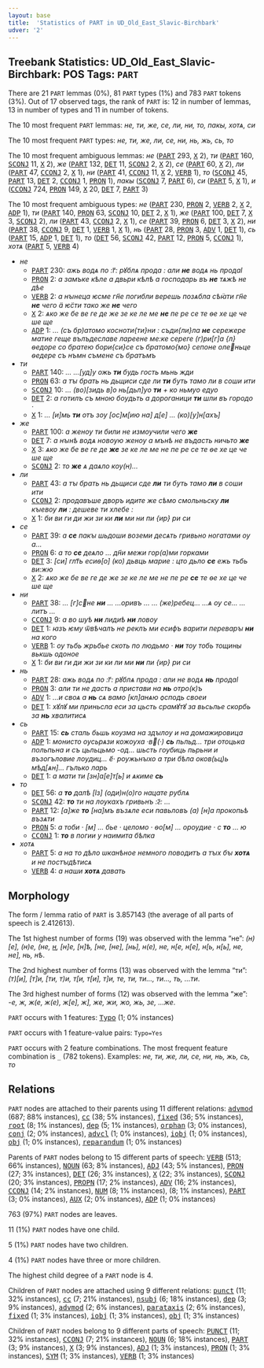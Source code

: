 ```yaml
---
layout: base
title:  'Statistics of PART in UD_Old_East_Slavic-Birchbark'
udver: '2'
---
```


## Treebank Statistics: UD_Old_East_Slavic-Birchbark: POS Tags: `PART`

There are 21 `PART` lemmas (0%), 81 `PART` types (1%) and 783 `PART` tokens (3%).
Out of 17 observed tags, the rank of `PART` is: 12 in number of lemmas, 13 in number of types and 11 in number of tokens.

The 10 most frequent `PART` lemmas: <em>не, ти, же, се, ли, ни, то, пакы, хотѧ, си</em>

The 10 most frequent `PART` types:  <em>не, ти, же, ли, се, ни, нь, жь, сь, то</em>

The 10 most frequent ambiguous lemmas: <em>не</em> (<tt><a href="orv_birchbark-pos-PART.html">PART</a></tt> 293, <tt><a href="orv_birchbark-pos-X.html">X</a></tt> 2), <em>ти</em> (<tt><a href="orv_birchbark-pos-PART.html">PART</a></tt> 160, <tt><a href="orv_birchbark-pos-SCONJ.html">SCONJ</a></tt> 11, <tt><a href="orv_birchbark-pos-X.html">X</a></tt> 2), <em>же</em> (<tt><a href="orv_birchbark-pos-PART.html">PART</a></tt> 132, <tt><a href="orv_birchbark-pos-DET.html">DET</a></tt> 11, <tt><a href="orv_birchbark-pos-SCONJ.html">SCONJ</a></tt> 2, <tt><a href="orv_birchbark-pos-X.html">X</a></tt> 2), <em>се</em> (<tt><a href="orv_birchbark-pos-PART.html">PART</a></tt> 60, <tt><a href="orv_birchbark-pos-X.html">X</a></tt> 2), <em>ли</em> (<tt><a href="orv_birchbark-pos-PART.html">PART</a></tt> 47, <tt><a href="orv_birchbark-pos-CCONJ.html">CCONJ</a></tt> 2, <tt><a href="orv_birchbark-pos-X.html">X</a></tt> 1), <em>ни</em> (<tt><a href="orv_birchbark-pos-PART.html">PART</a></tt> 41, <tt><a href="orv_birchbark-pos-CCONJ.html">CCONJ</a></tt> 11, <tt><a href="orv_birchbark-pos-X.html">X</a></tt> 2, <tt><a href="orv_birchbark-pos-VERB.html">VERB</a></tt> 1), <em>то</em> (<tt><a href="orv_birchbark-pos-SCONJ.html">SCONJ</a></tt> 45, <tt><a href="orv_birchbark-pos-PART.html">PART</a></tt> 13, <tt><a href="orv_birchbark-pos-DET.html">DET</a></tt> 2, <tt><a href="orv_birchbark-pos-CCONJ.html">CCONJ</a></tt> 1, <tt><a href="orv_birchbark-pos-PRON.html">PRON</a></tt> 1), <em>пакы</em> (<tt><a href="orv_birchbark-pos-SCONJ.html">SCONJ</a></tt> 7, <tt><a href="orv_birchbark-pos-PART.html">PART</a></tt> 6), <em>си</em> (<tt><a href="orv_birchbark-pos-PART.html">PART</a></tt> 5, <tt><a href="orv_birchbark-pos-X.html">X</a></tt> 1), <em>и</em> (<tt><a href="orv_birchbark-pos-CCONJ.html">CCONJ</a></tt> 724, <tt><a href="orv_birchbark-pos-PRON.html">PRON</a></tt> 149, <tt><a href="orv_birchbark-pos-X.html">X</a></tt> 20, <tt><a href="orv_birchbark-pos-DET.html">DET</a></tt> 7, <tt><a href="orv_birchbark-pos-PART.html">PART</a></tt> 3)

The 10 most frequent ambiguous types:  <em>не</em> (<tt><a href="orv_birchbark-pos-PART.html">PART</a></tt> 230, <tt><a href="orv_birchbark-pos-PRON.html">PRON</a></tt> 2, <tt><a href="orv_birchbark-pos-VERB.html">VERB</a></tt> 2, <tt><a href="orv_birchbark-pos-X.html">X</a></tt> 2, <tt><a href="orv_birchbark-pos-ADP.html">ADP</a></tt> 1), <em>ти</em> (<tt><a href="orv_birchbark-pos-PART.html">PART</a></tt> 140, <tt><a href="orv_birchbark-pos-PRON.html">PRON</a></tt> 63, <tt><a href="orv_birchbark-pos-SCONJ.html">SCONJ</a></tt> 10, <tt><a href="orv_birchbark-pos-DET.html">DET</a></tt> 2, <tt><a href="orv_birchbark-pos-X.html">X</a></tt> 1), <em>же</em> (<tt><a href="orv_birchbark-pos-PART.html">PART</a></tt> 100, <tt><a href="orv_birchbark-pos-DET.html">DET</a></tt> 7, <tt><a href="orv_birchbark-pos-X.html">X</a></tt> 3, <tt><a href="orv_birchbark-pos-SCONJ.html">SCONJ</a></tt> 2), <em>ли</em> (<tt><a href="orv_birchbark-pos-PART.html">PART</a></tt> 43, <tt><a href="orv_birchbark-pos-CCONJ.html">CCONJ</a></tt> 2, <tt><a href="orv_birchbark-pos-X.html">X</a></tt> 1), <em>се</em> (<tt><a href="orv_birchbark-pos-PART.html">PART</a></tt> 39, <tt><a href="orv_birchbark-pos-PRON.html">PRON</a></tt> 6, <tt><a href="orv_birchbark-pos-DET.html">DET</a></tt> 3, <tt><a href="orv_birchbark-pos-X.html">X</a></tt> 2), <em>ни</em> (<tt><a href="orv_birchbark-pos-PART.html">PART</a></tt> 38, <tt><a href="orv_birchbark-pos-CCONJ.html">CCONJ</a></tt> 9, <tt><a href="orv_birchbark-pos-DET.html">DET</a></tt> 1, <tt><a href="orv_birchbark-pos-VERB.html">VERB</a></tt> 1, <tt><a href="orv_birchbark-pos-X.html">X</a></tt> 1), <em>нь</em> (<tt><a href="orv_birchbark-pos-PART.html">PART</a></tt> 28, <tt><a href="orv_birchbark-pos-PRON.html">PRON</a></tt> 3, <tt><a href="orv_birchbark-pos-ADV.html">ADV</a></tt> 1, <tt><a href="orv_birchbark-pos-DET.html">DET</a></tt> 1), <em>сь</em> (<tt><a href="orv_birchbark-pos-PART.html">PART</a></tt> 15, <tt><a href="orv_birchbark-pos-ADP.html">ADP</a></tt> 1, <tt><a href="orv_birchbark-pos-DET.html">DET</a></tt> 1), <em>то</em> (<tt><a href="orv_birchbark-pos-DET.html">DET</a></tt> 56, <tt><a href="orv_birchbark-pos-SCONJ.html">SCONJ</a></tt> 42, <tt><a href="orv_birchbark-pos-PART.html">PART</a></tt> 12, <tt><a href="orv_birchbark-pos-PRON.html">PRON</a></tt> 5, <tt><a href="orv_birchbark-pos-CCONJ.html">CCONJ</a></tt> 1), <em>хотѧ</em> (<tt><a href="orv_birchbark-pos-PART.html">PART</a></tt> 5, <tt><a href="orv_birchbark-pos-VERB.html">VERB</a></tt> 4)


* <em>не</em>
  * <tt><a href="orv_birchbark-pos-PART.html">PART</a></tt> 230: <em>ажь водѧ по :г҃: рꙋблѧ про<lbr/>да : али <b>не</b> водѧ нь продаӏ</em>
  * <tt><a href="orv_birchbark-pos-PRON.html">PRON</a></tt> 2: <em>а замъке кѣле а двьри кѣлѣ а господарь въ <b>не</b> тѧжѣ не дѣе</em>
  * <tt><a href="orv_birchbark-pos-VERB.html">VERB</a></tt> 2: <em>а нꙑнеца ѥсме гн҃е погибли верешь позѧбла сѣꙗ̈ти гн҃е <b>не</b> чего ӓ ѥ̈<lbr/>сти тако же <b>не</b> чего</em>
  * <tt><a href="orv_birchbark-pos-X.html">X</a></tt> 2: <em>ѧко же бе ве ге де же зе ке ле ме <b>не</b> пе ре се те ѳе хе це че ше ще</em>
  * <tt><a href="orv_birchbark-pos-ADP.html">ADP</a></tt> 1: <em>… (съ бр)атомо косноти{ти}ни : съди{ли}ла <b>не</b> сережере ма<lbr/>тие геще вълъдеславе лареене ме:ке сереге (г)ри[г]а {л} ѳедоре со братею бори<lbr/>{си}се съ братомо{мо} сепоне оленьце ѳедере съ нъмн съмене съ братъмъ</em>
* <em>ти</em>
  * <tt><a href="orv_birchbark-pos-PART.html">PART</a></tt> 140: <em>… …[уд]у ожь <b>ти</b> будь гость мьнь жди</em>
  * <tt><a href="orv_birchbark-pos-PRON.html">PRON</a></tt> 63: <em>а тꙑ брать нь дь<lbr/>щиси сде ли <b>ти</b> буть тамо ли в соши ити</em>
  * <tt><a href="orv_birchbark-pos-SCONJ.html">SCONJ</a></tt> 10: <em>… (во)<lbr/>[зидь в]о нь[дьл]уо <b>ти</b> + ко ньмуо едуо</em>
  * <tt><a href="orv_birchbark-pos-DET.html">DET</a></tt> 2: <em>а готилъ съ мною бѹдьть а дороганици <b>ти</b> шли въ городо ·</em>
  * <tt><a href="orv_birchbark-pos-X.html">X</a></tt> 1: <em>… [и]мь <b>ти</b> отъ зѹ [ос]м[ию на] д[е] … (ко)[у]н[ахъ]</em>
* <em>же</em>
  * <tt><a href="orv_birchbark-pos-PART.html">PART</a></tt> 100: <em>а женѹ ти били не измѹчили чего <b>же</b></em>
  * <tt><a href="orv_birchbark-pos-DET.html">DET</a></tt> 7: <em>а нꙑнѣ во<lbr/>дѧ новѹю женѹ а мънѣ не въдасть ничь<lbr/>то <b>же</b></em>
  * <tt><a href="orv_birchbark-pos-X.html">X</a></tt> 3: <em>ѧко же бе ве ге де <b>же</b> зе ке ле ме не пе ре се те ѳе хе це че ше ще</em>
  * <tt><a href="orv_birchbark-pos-SCONJ.html">SCONJ</a></tt> 2: <em>то <b>же</b> ѧ даѧло кѹ(н)…</em>
* <em>ли</em>
  * <tt><a href="orv_birchbark-pos-PART.html">PART</a></tt> 43: <em>а тꙑ брать нь дь<lbr/>щиси сде <b>ли</b> ти буть тамо <b>ли</b> в соши ити</em>
  * <tt><a href="orv_birchbark-pos-CCONJ.html">CCONJ</a></tt> 2: <em>прода<lbr/>въше дворъ идите же сѣмо смольньску <b>ли</b> кꙑ<lbr/>евѹ <b>ли</b> : дешеве ти хлебе :</em>
  * <tt><a href="orv_birchbark-pos-X.html">X</a></tt> 1: <em>би ви ги ди жи зи ки <b>ли</b> ми ни пи {ир} ри си</em>
* <em>се</em>
  * <tt><a href="orv_birchbark-pos-PART.html">PART</a></tt> 39: <em>а <b>се</b> пакꙑ шьдоши воземи десѧть гривьно ногатами ѹ а<lbr/>…</em>
  * <tt><a href="orv_birchbark-pos-PRON.html">PRON</a></tt> 6: <em>а то <b>се</b> деѧло … дн҃и межи гор(а)ми горками</em>
  * <tt><a href="orv_birchbark-pos-DET.html">DET</a></tt> 3: <em>[си] глт҃ь есиѳ[о] (ко) дьвць марие : цто дьло <b>се</b> ежь ть<lbr/>бь ви:жю</em>
  * <tt><a href="orv_birchbark-pos-X.html">X</a></tt> 2: <em>ѧко же бе ве ге де же зе ке ле ме не пе ре <b>се</b> те ѳе хе це че ше ще</em>
* <em>ни</em>
  * <tt><a href="orv_birchbark-pos-PART.html">PART</a></tt> 38: <em>… [г]сне <b>ни</b> … …оривъ … … (же)ребец… …ѧ ѹ се… …литъ …</em>
  * <tt><a href="orv_birchbark-pos-CCONJ.html">CCONJ</a></tt> 9: <em>а во шуѣ <b>ни</b> лидиѣ <b>ни</b> ловѹ</em>
  * <tt><a href="orv_birchbark-pos-DET.html">DET</a></tt> 1: <em>ꙗзъ ѥму ѿвѣчалъ не реклъ ми есифъ варити переварꙑ <b>ни</b> на кого</em>
  * <tt><a href="orv_birchbark-pos-VERB.html">VERB</a></tt> 1: <em>ѹ тьбь жрьбье скоть по людьмо · <b>ни</b> тѹ тобь тощины вькшь одоное</em>
  * <tt><a href="orv_birchbark-pos-X.html">X</a></tt> 1: <em>би ви ги ди жи зи ки ли ми <b>ни</b> пи {ир} ри си</em>
* <em>нь</em>
  * <tt><a href="orv_birchbark-pos-PART.html">PART</a></tt> 28: <em>ажь водѧ по :г҃: рꙋблѧ про<lbr/>да : али не водѧ <b>нь</b> продаӏ</em>
  * <tt><a href="orv_birchbark-pos-PRON.html">PRON</a></tt> 3: <em>али ти не дасть а пристави на <b>нь</b> отро<lbr/>(к)ъ</em>
  * <tt><a href="orv_birchbark-pos-ADV.html">ADV</a></tt> 1: <em>…<lbr/>и своѧ а <b>нь</b> сѧ вамо [кл]анѧю ѻсподь своеи</em>
  * <tt><a href="orv_birchbark-pos-DET.html">DET</a></tt> 1: <em>хꙋлꙋ ми приньсла еси за цьсть срамꙋтꙋ за вьсьлье скорбь за <b>нь</b> хвалитисѧ</em>
* <em>сь</em>
  * <tt><a href="orv_birchbark-pos-PART.html">PART</a></tt> 15: <em><b>сь</b> сталь бьшь кѹзма на здꙑлѹ и на домажировица</em>
  * <tt><a href="orv_birchbark-pos-ADP.html">ADP</a></tt> 1: <em>монисто ѹсьрѧзи кожѹха ·в(·) <b>сь</b> пьльд… три отоцька польпьна и съ цьльцьмо -од… шьсть гѹбиць пьрьни и възогъловие лѹдиц… е҃· рѹжьнꙑхо а три бѣла оков(ьц)ь мѣд[ѧн]… гълько ларь</em>
  * <tt><a href="orv_birchbark-pos-DET.html">DET</a></tt> 1: <em>а мати ти [зн]а[е]т[ь] и ѧкиме <b>сь</b></em>
* <em>то</em>
  * <tt><a href="orv_birchbark-pos-DET.html">DET</a></tt> 56: <em>а <b>то</b> далѣ [ӏз] (оди)н(о)<lbr/>го нацате рублѧ</em>
  * <tt><a href="orv_birchbark-pos-SCONJ.html">SCONJ</a></tt> 42: <em><b>то</b> ти на лѹкахъ гривьнъ :ꙅ҃: …</em>
  * <tt><a href="orv_birchbark-pos-PART.html">PART</a></tt> 12: <em>[а]же <b>то</b> [на]мъ възѧле еси павьловъ (а) [н]а прокопьѣ възѧти</em>
  * <tt><a href="orv_birchbark-pos-PRON.html">PRON</a></tt> 5: <em>а тоби · [м] … бье · целомо · ѳо[м] … орѹдие · с <b>то</b> … ю</em>
  * <tt><a href="orv_birchbark-pos-CCONJ.html">CCONJ</a></tt> 1: <em><b>то</b> в погии у наимита бѣ<lbr/>лка</em>
* <em>хотѧ</em>
  * <tt><a href="orv_birchbark-pos-PART.html">PART</a></tt> 5: <em>а на то дѣло ѡканѣное немного поводитъ а тꙑх бꙑ <b>хотѧ</b> и не постꙑдѣтисѧ</em>
  * <tt><a href="orv_birchbark-pos-VERB.html">VERB</a></tt> 4: <em>а наши <b>хотѧ</b> давать</em>

## Morphology

The form / lemma ratio of `PART` is 3.857143 (the average of all parts of speech is 2.412613).

The 1st highest number of forms (19) was observed with the lemma “не”: <em>(н)[е], (н)е, (не, [н](е), [н]е, [н]ѣ, [не, [не], [нь], н(е), н<lbr/>е, н[е, н[е], н[ь, н[ь], не, не], нь, нѣ</em>.

The 2nd highest number of forms (13) was observed with the lemma “ти”: <em>(т)[и], [т]и, [ти, т)и, т[и, т[и], т]и, те, ти, ти<lbr/>…, ти…, ть, …ти</em>.

The 3rd highest number of forms (12) was observed with the lemma “же”: <em>-е, ж, ж(е, ж(е), ж[е], ж], же, жи, жо, жь, зе, …<lbr/>же</em>.

`PART` occurs with 1 features: <tt><a href="orv_birchbark-feat-Typo.html">Typo</a></tt> (1; 0% instances)

`PART` occurs with 1 feature-value pairs: `Typo=Yes`

`PART` occurs with 2 feature combinations.
The most frequent feature combination is `_` (782 tokens).
Examples: <em>не, ти, же, ли, се, ни, нь, жь, сь, то</em>


## Relations

`PART` nodes are attached to their parents using 11 different relations: <tt><a href="orv_birchbark-dep-advmod.html">advmod</a></tt> (687; 88% instances), <tt><a href="orv_birchbark-dep-cc.html">cc</a></tt> (38; 5% instances), <tt><a href="orv_birchbark-dep-fixed.html">fixed</a></tt> (36; 5% instances), <tt><a href="orv_birchbark-dep-root.html">root</a></tt> (8; 1% instances), <tt><a href="orv_birchbark-dep-dep.html">dep</a></tt> (5; 1% instances), <tt><a href="orv_birchbark-dep-orphan.html">orphan</a></tt> (3; 0% instances), <tt><a href="orv_birchbark-dep-conj.html">conj</a></tt> (2; 0% instances), <tt><a href="orv_birchbark-dep-advcl.html">advcl</a></tt> (1; 0% instances), <tt><a href="orv_birchbark-dep-iobj.html">iobj</a></tt> (1; 0% instances), <tt><a href="orv_birchbark-dep-obj.html">obj</a></tt> (1; 0% instances), <tt><a href="orv_birchbark-dep-reparandum.html">reparandum</a></tt> (1; 0% instances)

Parents of `PART` nodes belong to 15 different parts of speech: <tt><a href="orv_birchbark-pos-VERB.html">VERB</a></tt> (513; 66% instances), <tt><a href="orv_birchbark-pos-NOUN.html">NOUN</a></tt> (63; 8% instances), <tt><a href="orv_birchbark-pos-ADJ.html">ADJ</a></tt> (43; 5% instances), <tt><a href="orv_birchbark-pos-PRON.html">PRON</a></tt> (27; 3% instances), <tt><a href="orv_birchbark-pos-DET.html">DET</a></tt> (26; 3% instances), <tt><a href="orv_birchbark-pos-X.html">X</a></tt> (22; 3% instances), <tt><a href="orv_birchbark-pos-SCONJ.html">SCONJ</a></tt> (20; 3% instances), <tt><a href="orv_birchbark-pos-PROPN.html">PROPN</a></tt> (17; 2% instances), <tt><a href="orv_birchbark-pos-ADV.html">ADV</a></tt> (16; 2% instances), <tt><a href="orv_birchbark-pos-CCONJ.html">CCONJ</a></tt> (14; 2% instances), <tt><a href="orv_birchbark-pos-NUM.html">NUM</a></tt> (8; 1% instances),  (8; 1% instances), <tt><a href="orv_birchbark-pos-PART.html">PART</a></tt> (3; 0% instances), <tt><a href="orv_birchbark-pos-AUX.html">AUX</a></tt> (2; 0% instances), <tt><a href="orv_birchbark-pos-ADP.html">ADP</a></tt> (1; 0% instances)

763 (97%) `PART` nodes are leaves.

11 (1%) `PART` nodes have one child.

5 (1%) `PART` nodes have two children.

4 (1%) `PART` nodes have three or more children.

The highest child degree of a `PART` node is 4.

Children of `PART` nodes are attached using 9 different relations: <tt><a href="orv_birchbark-dep-punct.html">punct</a></tt> (11; 32% instances), <tt><a href="orv_birchbark-dep-cc.html">cc</a></tt> (7; 21% instances), <tt><a href="orv_birchbark-dep-nsubj.html">nsubj</a></tt> (6; 18% instances), <tt><a href="orv_birchbark-dep-dep.html">dep</a></tt> (3; 9% instances), <tt><a href="orv_birchbark-dep-advmod.html">advmod</a></tt> (2; 6% instances), <tt><a href="orv_birchbark-dep-parataxis.html">parataxis</a></tt> (2; 6% instances), <tt><a href="orv_birchbark-dep-fixed.html">fixed</a></tt> (1; 3% instances), <tt><a href="orv_birchbark-dep-iobj.html">iobj</a></tt> (1; 3% instances), <tt><a href="orv_birchbark-dep-obj.html">obj</a></tt> (1; 3% instances)

Children of `PART` nodes belong to 9 different parts of speech: <tt><a href="orv_birchbark-pos-PUNCT.html">PUNCT</a></tt> (11; 32% instances), <tt><a href="orv_birchbark-pos-CCONJ.html">CCONJ</a></tt> (7; 21% instances), <tt><a href="orv_birchbark-pos-NOUN.html">NOUN</a></tt> (6; 18% instances), <tt><a href="orv_birchbark-pos-PART.html">PART</a></tt> (3; 9% instances), <tt><a href="orv_birchbark-pos-X.html">X</a></tt> (3; 9% instances), <tt><a href="orv_birchbark-pos-ADJ.html">ADJ</a></tt> (1; 3% instances), <tt><a href="orv_birchbark-pos-PRON.html">PRON</a></tt> (1; 3% instances), <tt><a href="orv_birchbark-pos-SYM.html">SYM</a></tt> (1; 3% instances), <tt><a href="orv_birchbark-pos-VERB.html">VERB</a></tt> (1; 3% instances)

